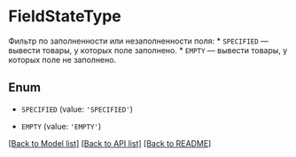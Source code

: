 # FieldStateType

Фильтр по заполненности или незаполненности поля:  * `SPECIFIED` — вывести товары, у которых поле заполнено. * `EMPTY` — вывести товары, у которых поле не заполнено. 

## Enum

* `SPECIFIED` (value: `'SPECIFIED'`)

* `EMPTY` (value: `'EMPTY'`)

[[Back to Model list]](../README.md#documentation-for-models) [[Back to API list]](../README.md#documentation-for-api-endpoints) [[Back to README]](../README.md)


